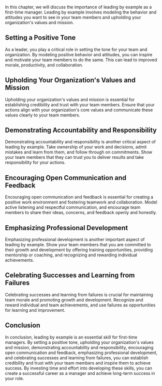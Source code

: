 
In this chapter, we will discuss the importance of leading by example as a first-time manager. Leading by example involves modeling the behavior and attitudes you want to see in your team members and upholding your organization's values and mission.

Setting a Positive Tone
-----------------------

As a leader, you play a critical role in setting the tone for your team and organization. By modeling positive behavior and attitudes, you can inspire and motivate your team members to do the same. This can lead to improved morale, productivity, and collaboration.

Upholding Your Organization's Values and Mission
------------------------------------------------

Upholding your organization's values and mission is essential for establishing credibility and trust with your team members. Ensure that your actions align with your organization's core values and communicate these values clearly to your team members.

Demonstrating Accountability and Responsibility
-----------------------------------------------

Demonstrating accountability and responsibility is another critical aspect of leading by example. Take ownership of your work and decisions, admit mistakes and learn from them, and follow through on commitments. Show your team members that they can trust you to deliver results and take responsibility for your actions.

Encouraging Open Communication and Feedback
-------------------------------------------

Encouraging open communication and feedback is essential for creating a positive work environment and fostering teamwork and collaboration. Model active listening and respectful communication, and encourage team members to share their ideas, concerns, and feedback openly and honestly.

Emphasizing Professional Development
------------------------------------

Emphasizing professional development is another important aspect of leading by example. Show your team members that you are committed to their growth and development by offering training opportunities, providing mentorship or coaching, and recognizing and rewarding individual achievements.

Celebrating Successes and Learning from Failures
------------------------------------------------

Celebrating successes and learning from failures is crucial for maintaining team morale and promoting growth and development. Recognize and reward individual and team achievements, and use failures as opportunities for learning and improvement.

Conclusion
----------

In conclusion, leading by example is an essential skill for first-time managers. By setting a positive tone, upholding your organization's values and mission, demonstrating accountability and responsibility, encouraging open communication and feedback, emphasizing professional development, and celebrating successes and learning from failures, you can establish credibility and trust with your team members and inspire them to achieve success. By investing time and effort into developing these skills, you can create a successful career as a manager and achieve long-term success in your role.

